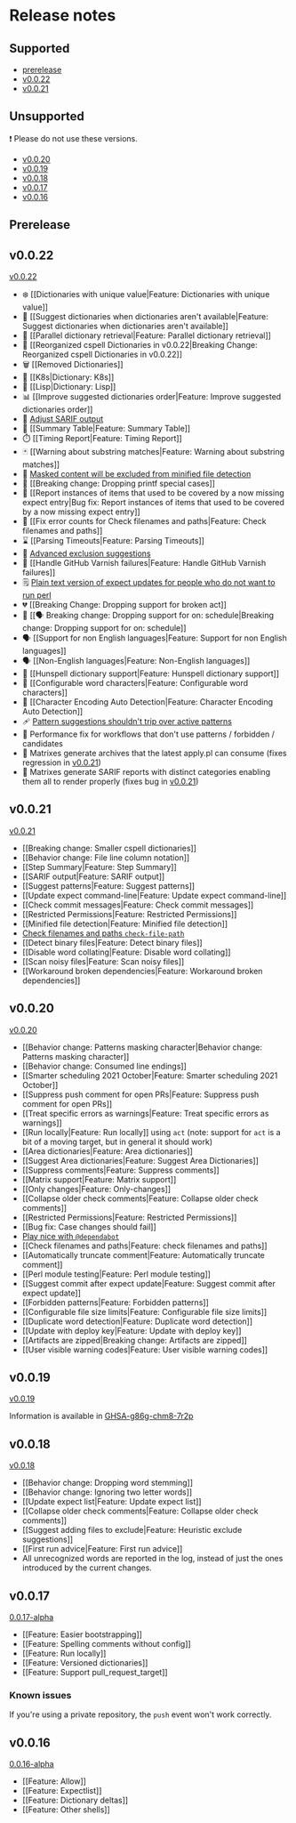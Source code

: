 # Release notes

## Supported

- [prerelease](#prerelease)
- [v0.0.22](#v0022)
- [v0.0.21](#v0021)

## Unsupported

❗ Please do not use these versions.

- [v0.0.20](#v0020)
- [v0.0.19](#v0019)
- [v0.0.18](#v0018)
- [v0.0.17](#v0017)
- [v0.0.16](#v0016)

## Prerelease

<!--
🛠️ In various states of `prerelease`
🌟 Almost ready to transition from `prerelease` to release 🍽️

-->

## v0.0.22

[v0.0.22](https://github.com/check-spelling/check-spelling/releases/tag/v0.0.22)

- ❄️ [[Dictionaries with unique value|Feature: Dictionaries with unique value]]
- 🥷 [[Suggest dictionaries when dictionaries aren't available|Feature: Suggest dictionaries when dictionaries aren't available]]
- 🐫 [[Parallel dictionary retrieval|Feature: Parallel dictionary retrieval]]
- 🍳 [[Reorganized cspell Dictionaries in v0.0.22|Breaking Change: Reorganized cspell Dictionaries in v0.0.22]]
- 🗑️ [[Removed Dictionaries]]
- 📗 [[K8s|Dictionary: K8s]]
- 📙 [[Lisp|Dictionary: Lisp]]
- 📊 [[Improve suggested dictionaries order|Feature: Improve suggested dictionaries order]]
- 🎨 [Adjust SARIF output](https://github.com/check-spelling/check-spelling/wiki/Feature:-SARIF-output#adjusting-sarifjson)
- 🧾 [[Summary Table|Feature: Summary Table]]
- ⏱️ [[Timing Report|Feature: Timing Report]]
- 🃏 [[Warning about substring matches|Feature: Warning about substring matches]]
- 🙊 [Masked content will be excluded from minified file detection](https://github.com/check-spelling/check-spelling/wiki/Feature:-Minified-file-detection#masked-content-will-be-excluded-from-accounting)
- 🐣 [[Breaking change: Dropping printf special cases]]
- 📝 [[Report instances of items that used to be covered by a now missing expect entry|Bug fix: Report instances of items that used to be covered by a now missing expect entry]]
- 🔢 [[Fix error counts for Check filenames and paths|Feature: Check filenames and paths]]
- ⌛ [[Parsing Timeouts|Feature: Parsing Timeouts]]
- 🙈 [Advanced exclusion suggestions](https://github.com/check-spelling/check-spelling/wiki/Feature:-Heuristic-exclude-suggestions#advanced-exclusion-suggestions)
- 🔁 [[Handle GitHub Varnish failures|Feature: Handle GitHub Varnish failures]]
- 🗒️ [Plain text version of expect updates for people who do not want to run perl](https://github.com/check-spelling/check-spelling/wiki/Accepting-Suggestions#preformatted-commit-v0022)
- 💔 [[Breaking Change: Dropping support for broken act]]
- 📆 [[🗣️ Breaking change: Dropping support for on: schedule|Breaking change: Dropping support for on: schedule]]
- 🗣️ [[Support for non English languages|Feature: Support for non English languages]]
- 🗣️ [[Non-English languages|Feature: Non-English languages]]
- 🚆 [[Hunspell dictionary support|Feature: Hunspell dictionary support]]
- 🔢 [[Configurable word characters|Feature: Configurable word characters]]
- 🧙 [[Character Encoding Auto Detection|Feature: Character Encoding Auto Detection]]
- 🩹 [Pattern suggestions shouldn't trip over active patterns](https://github.com/check-spelling/check-spelling/wiki/Feature:-Suggest-patterns#multiple-patterns-for-a-line)
- 🏃 Performance fix for workflows that don't use patterns / forbidden / candidates
- 🔧 Matrixes generate archives that the latest apply.pl can consume (fixes regression in [v0.0.21](https://github.com/check-spelling/check-spelling/releases/tag/v0.0.21))
- 🔧 Matrixes generate SARIF reports with distinct categories enabling them all to render properly (fixes bug in [v0.0.21](https://github.com/check-spelling/check-spelling/releases/tag/v0.0.21))

## v0.0.21

[v0.0.21](https://github.com/check-spelling/check-spelling/releases/tag/v0.0.21)

- [[Breaking change: Smaller cspell dictionaries]]
- [[Behavior change: File line column notation]]
- [[Step Summary|Feature: Step Summary]]
- [[SARIF output|Feature: SARIF output]]
- [[Suggest patterns|Feature: Suggest patterns]]
- [[Update expect command-line|Feature: Update expect command-line]]
- [[Check commit messages|Feature: Check commit messages]]
- [[Restricted Permissions|Feature: Restricted Permissions]]
- [[Minified file detection|Feature: Minified file detection]]
- [Check filenames and paths `check-file-path`](https://github.com/check-spelling/check-spelling/wiki/Feature%3A-Check-filenames-and-paths#improvements-in-v0021)
- [[Detect binary files|Feature: Detect binary files]]
- [[Disable word collating|Feature: Disable word collating]]
- [[Scan noisy files|Feature: Scan noisy files]]
- [[Workaround broken dependencies|Feature: Workaround broken dependencies]]

## v0.0.20

[v0.0.20](https://github.com/check-spelling/check-spelling/releases/tag/v0.0.20)

- [[Behavior change: Patterns masking character|Behavior change: Patterns masking character]]
- [[Behavior change: Consumed line endings]]
- [[Smarter scheduling 2021 October|Feature: Smarter scheduling 2021 October]]
- [[Suppress push comment for open PRs|Feature: Suppress push comment for open PRs]]
- [[Treat specific errors as warnings|Feature: Treat specific errors as warnings]]
- [[Run locally|Feature: Run locally]] using `act` (note: support for `act` is a bit of a moving target, but in general it should work)
- [[Area dictionaries|Feature: Area dictionaries]]
- [[Suggest Area dictionaries|Feature: Suggest Area Dictionaries]]
- [[Suppress comments|Feature: Suppress comments]]
- [[Matrix support|Feature: Matrix support]]
- [[Only changes|Feature: Only-changes]]
- [[Collapse older check comments|Feature: Collapse older check comments]]
- [[Restricted Permissions|Feature: Restricted Permissions]]
- [[Bug fix: Case changes should fail]]
- [Play nice with `@dependabot`](https://github.com/check-spelling/check-spelling/wiki/@dependabot)
- [[Check filenames and paths|Feature: check filenames and paths]]
- [[Automatically truncate comment|Feature: Automatically truncate comment]]
- [[Perl module testing|Feature: Perl module testing]]
- [[Suggest commit after expect update|Feature: Suggest commit after expect update]]
- [[Forbidden patterns|Feature: Forbidden patterns]]
- [[Configurable file size limits|Feature: Configurable file size limits]]
- [[Duplicate word detection|Feature: Duplicate word detection]]
- [[Update with deploy key|Feature: Update with deploy key]]
- [[Artifacts are zipped|Breaking change: Artifacts are zipped]]
- [[User visible warning codes|Feature: User visible warning codes]]

## v0.0.19

[v0.0.19](https://github.com/check-spelling/check-spelling/releases/tag/v0.0.19)

Information is available in [GHSA-g86g-chm8-7r2p](https://github.com/check-spelling/check-spelling/security/advisories/GHSA-g86g-chm8-7r2p)

## v0.0.18

[v0.0.18](https://github.com/check-spelling/check-spelling/releases/tag/v0.0.18)

- [[Behavior change: Dropping word stemming]]
- [[Behavior change: Ignoring two letter words]]
- [[Update expect list|Feature: Update expect list]]
- [[Collapse older check comments|Feature: Collapse older check comments]]
- [[Suggest adding files to exclude|Feature: Heuristic exclude suggestions]]
- [[First run advice|Feature: First run advice]]
- All unrecognized words are reported in the log, instead of just the ones introduced by the current changes.

## v0.0.17

[0.0.17-alpha](https://github.com/check-spelling/check-spelling/releases/tag/0.0.17-alpha)

- [[Feature: Easier bootstrapping]]
- [[Feature: Spelling comments without config]]
- [[Feature: Run locally]]
- [[Feature: Versioned dictionaries]]
- [[Feature: Support pull_request_target]]

### Known issues

If you're using a private repository, the `push` event won't work correctly.

## v0.0.16

[0.0.16-alpha](https://github.com/check-spelling/check-spelling/releases/tag/0.0.16-alpha)

- [[Feature: Allow]]
- [[Feature: Expectlist]]
- [[Feature: Dictionary deltas]]
- [[Feature: Other shells]]
